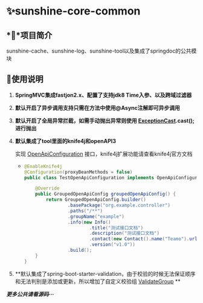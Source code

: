 # ✨sunshine-core-common

## *💎*项目简介

sunshine-cache、sunshine-log、sunshine-tool以及集成了springdoc的公共模块

## 💫使用说明

1. **SpringMVC集成fastjon2.x、配置了支持jdk8 Time入参、以及跨域过滤器**

2. **默认开启了异步调用支持只需在方法中使用@Async注解即可异步调用**

3. **默认开启了全局异常拦截，如需手动抛出异常则使用 [ExceptionCast](src%2Fmain%2Fjava%2Forg%2Fsunshine%2Fcore%2Fcommon%2Fexception%2FExceptionCast.java).cast();进行抛出**

4. **默认集成了tool里面的knife4j和openAPI3**

   实现 [OpenApiConfiguration](src%2Fmain%2Fjava%2Forg%2Fsunshine%2Fcore%2Fcommon%2Fopenapi%2FOpenApiConfiguration.java) 接口，knife4j扩展功能请查看knife4j官方文档

   - ```java
     @EnableKnife4j
     @Configuration(proxyBeanMethods = false)
     public class TestOpenApiConfiguration implements OpenApiConfiguration {
     
         @Override
         public GroupedOpenApiConfig groupedOpenApiConfig() {
             return GroupedOpenApiConfig.builder()
                     .basePackage("org.example.controller")
                     .paths("/**")
                     .groupName("example")
                     .info(new Info()
                             .title("测试接口文档")
                             .description("测试接口文档")
                             .contact(new Contact().name("Teamo").url("https://gitee.com/TsukasaHwan").email("785415580@qq.com"))
                             .version("v1.0"))
                     .build();
         }
     }
     ```

5. **默认集成了spring-boot-starter-validation，由于校验的时候无法保证顺序和无法判别是添加或更新，所以增加了自定义校验组 [ValidateGroup](src%2Fmain%2Fjava%2Forg%2Fsunshine%2Fcore%2Fcommon%2Fgroup%2FValidateGroup.java) **

***更多公共请看源码···***
